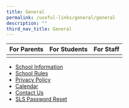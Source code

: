 ```yaml
---
title: General
permalink: /useful-links/general/general
description: ""
third_nav_title: General
---
```

| For Parents | For Students | For Staff |
| -------- | -------- | -------- |
| | | |

* [School Information](https://wellingtonpri-moe-edu-sg-admin.cwp.sg/useful-links/school-information)
* [School Rules](https://wellingtonpri-moe-edu-sg-admin.cwp.sg/useful-links/school-rules)
* [Privacy Policy](https://wellingtonpri-moe-edu-sg-admin.cwp.sg/useful-links/privacy-policy)
* [Calendar](https://wellingtonpri-moe-edu-sg-admin.cwp.sg/useful-links/calendar)
* [Contact Us](https://wellingtonpri-moe-edu-sg-admin.cwp.sg/useful-links/contact-us)
* [SLS Password Reset](https://docs.google.com/forms/d/e/1FAIpQLSfiwrDGu9lZyUEzZzUhKfAvamcoTMYJ-f_SvRiFZNAUZfiNbQ/viewform)